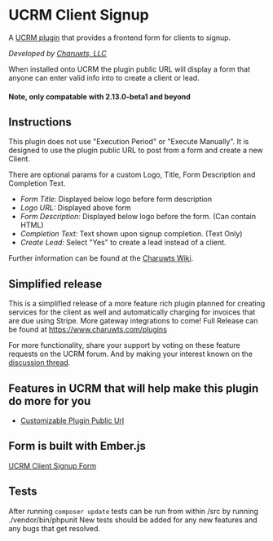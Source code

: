 # UCRM Client Signup
A [UCRM plugin](https://github.com/Ubiquiti-App/UCRM-plugins) that provides a frontend form for clients to signup.

_Developed by [Charuwts, LLC](https://charuwts.com)_

When installed onto UCRM the plugin public URL will display a form that anyone can enter valid info into to create a client or lead.

#### Note, only compatable with 2.13.0-beta1 and beyond

## Instructions

This plugin does not use "Execution Period" or "Execute Manually". It is designed to use the plugin public URL to post from a form and create a new Client.

There are optional params for a custom Logo, Title, Form Description and Completion Text.

- *Form Title:* Displayed below logo before form description
- *Logo URL:* Displayed above form
- *Form Description:* Displayed below logo before the form. (Can contain HTML)
- *Completion Text:* Text shown upon signup completion. (Text Only)
- *Create Lead:* Select "Yes" to create a lead instead of a client.

Further information can be found at the [Charuwts Wiki](https://github.com/charuwts/UCRM-Client-Signup/wiki).


## Simplified release

This is a simplified release of a more feature rich plugin planned for creating services for the client as well and automatically charging for invoices that are due using Stripe. More gateway integrations to come! Full Release can be found at https://www.charuwts.com/plugins

For more functionality, share your support by voting on these feature requests on the UCRM forum. And by making your interest known on the [discussion thread](https://community.ubnt.com/t5/UCRM/New-Plugin-Discussion-UCRM-Public-Client-Signup/m-p/2394250#M9593).

## Features in UCRM that will help make this plugin do more for you
- [Customizable Plugin Public Url](https://community.ubnt.com/t5/UCRM-Feature-Requests/Customizable-Plugin-Public-URL/idi-p/2388893)

## Form is built with Ember.js
[UCRM Client Signup Form](https://github.com/charuwts/UCRM-Client-Signup-Form)

## Tests

After running `composer update` tests can be run from within /src by running ./vendor/bin/phpunit New tests should be added for any new features and any bugs that get resolved.